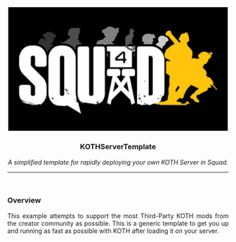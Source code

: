<div align="center">

<img src="Logo/koth_banner.png" alt="Logo" width="500"/>

### KOTHServerTemplate
*A simplified template for rapidly deploying your own KOTH Server in Squad.*

---
</div align="center">
<br>
<div align="justify">
 
### Overview
This example attempts to support the most Third-Party KOTH mods from the creator community as possible. This is a generic template to get you up and running as fast as possible with KOTH after loading it on your server.
